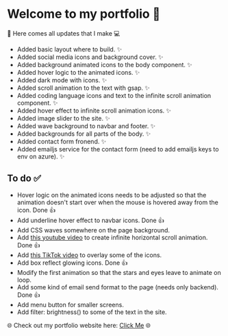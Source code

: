 # Welcome to my portfolio :rocket:

🚀 Here comes all updates that I make :computer:

- Added basic layout where to build. ✨
- Added social media icons and background cover. ✨
- Added background animated icons to the body component. ✨
- Added hover logic to the animated icons. ✨
- Added dark mode with icons. ✨
- Added scroll animation to the text with gsap. ✨
- Added coding language icons and text to the infinite scroll animation component. ✨
- Added hover effect to infinite scroll animation icons. ✨
- Added image slider to the site. ✨
- Added wave background to navbar and footer. ✨
- Added backgrounds for all parts of the body. ✨
- Added contact form fronend. ✨
- Added emailjs service for the contact form (need to add emailjs keys to env on azure). ✨

## To do :white_check_mark:

- Hover logic on the animated icons needs to be adjusted so that the animation doesn't start over when the mouse is hovered away from the icon. Done :+1:
- Add underline hover effect to navbar icons. Done :+1:
- Add CSS waves somewhere on the page background.
- Add [this youtube video](https://www.youtube.com/watch?v=iLmBy-HKIAw&list=PLlOTzQUlSorMdRm1ManvpMOKuZSamDJj4&index=19&t=220s) to create infinite horizontal scroll animation. Done :+1:
- Add [this TikTok video](https://www.tiktok.com/@codetheworld.io/video/7283734773472693511?is_from_webapp=1&sender_device=pc&web_id=7284955038152869409) to overlay some of the icons.
- Add box reflect glowing icons. Done :+1:
- Modify the first animation so that the stars and eyes leave to animate on loop.
- Add some kind of email send format to the page (needs only backend). Done :+1:
- Add menu button for smaller screens.
- Add filter: brightness() to some of the text in the site.
  

🌐 Check out my portfolio website here: [Click Me](https://bonkkersp.azurewebsites.net/) 🌐
